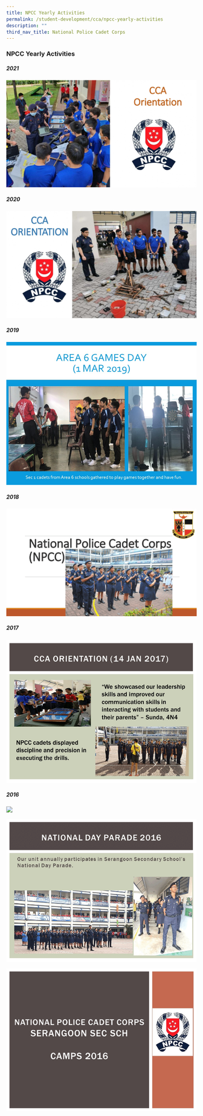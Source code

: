 ```yaml
---
title: NPCC Yearly Activities
permalink: /student-development/cca/npcc-yearly-activities
description: ""
third_nav_title: National Police Cadet Corps
---
```

### NPCC Yearly Activities

##### 2021

![](/images/2021%20events_00001.jpg)

##### 2020

![](/images/2020%20Events_00001.jpg)

##### 2019

![](/images/NPCC01.jpg)

##### 2018

![](/images/npcc%202018.gif)

##### 2017

![](/images/npcc%202017.gif)

##### 2016

![](/images/2016_A.gif)

![](/images/2016npccB.gif)

![](/images/2016npccC.gif)